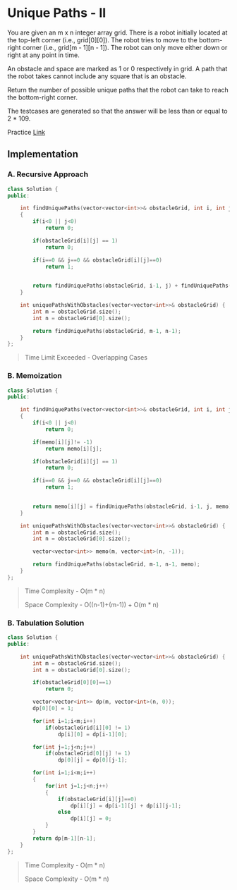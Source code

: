 # Unique Paths - II

You are given an m x n integer array grid. There is a robot initially located at the top-left corner (i.e., grid[0][0]). The robot tries to move to the bottom-right corner (i.e., grid[m - 1][n - 1]). The robot can only move either down or right at any point in time.

An obstacle and space are marked as 1 or 0 respectively in grid. A path that the robot takes cannot include any square that is an obstacle.

Return the number of possible unique paths that the robot can take to reach the bottom-right corner.

The testcases are generated so that the answer will be less than or equal to 2 * 109.

Practice [Link](https://leetcode.com/problems/unique-paths-ii/description/)


## Implementation

### A. Recursive Approach
```cpp
class Solution {
public:

    int findUniquePaths(vector<vector<int>>& obstacleGrid, int i, int j)
    {
        if(i<0 || j<0)
            return 0;

        if(obstacleGrid[i][j] == 1)
            return 0;

        if(i==0 && j==0 && obstacleGrid[i][j]==0)
            return 1;
        

        return findUniquePaths(obstacleGrid, i-1, j) + findUniquePaths(obstacleGrid, i, j-1);
    }

    int uniquePathsWithObstacles(vector<vector<int>>& obstacleGrid) {
        int m = obstacleGrid.size();
        int n = obstacleGrid[0].size();

        return findUniquePaths(obstacleGrid, m-1, n-1);
    }
};

```
> Time Limit Exceeded - Overlapping Cases


### B. Memoization

```cpp
class Solution {
public:

    int findUniquePaths(vector<vector<int>>& obstacleGrid, int i, int j, vector<vector<int>> &memo)
    {
        if(i<0 || j<0)
            return 0;

        if(memo[i][j]!= -1)
            return memo[i][j];

        if(obstacleGrid[i][j] == 1)
            return 0;

        if(i==0 && j==0 && obstacleGrid[i][j]==0)
            return 1;
        

        return memo[i][j] = findUniquePaths(obstacleGrid, i-1, j, memo) + findUniquePaths(obstacleGrid, i, j-1, memo);
    }

    int uniquePathsWithObstacles(vector<vector<int>>& obstacleGrid) {
        int m = obstacleGrid.size();
        int n = obstacleGrid[0].size();

        vector<vector<int>> memo(m, vector<int>(n, -1));

        return findUniquePaths(obstacleGrid, m-1, n-1, memo);
    }
};
```

> Time Complexity - O(m * n)
> 
> Space Complexity - O((n-1)+(m-1)) + O(m * n)


### B. Tabulation Solution

```cpp
class Solution {
public:

    int uniquePathsWithObstacles(vector<vector<int>>& obstacleGrid) {
        int m = obstacleGrid.size();
        int n = obstacleGrid[0].size();

        if(obstacleGrid[0][0]==1)
            return 0;

        vector<vector<int>> dp(m, vector<int>(n, 0));
        dp[0][0] = 1;

        for(int i=1;i<m;i++)
            if(obstacleGrid[i][0] != 1)
                dp[i][0] = dp[i-1][0];

        for(int j=1;j<n;j++)
            if(obstacleGrid[0][j] != 1)
                dp[0][j] = dp[0][j-1];   

        for(int i=1;i<m;i++)
        {
            for(int j=1;j<n;j++)
            {
                if(obstacleGrid[i][j]==0)
                    dp[i][j] = dp[i-1][j] + dp[i][j-1];
                else
                    dp[i][j] = 0;
            }
        }
        return dp[m-1][n-1];
    }
};

```

> Time Complexity - O(m * n)
> 
> Space Complexity - O(m * n)
 